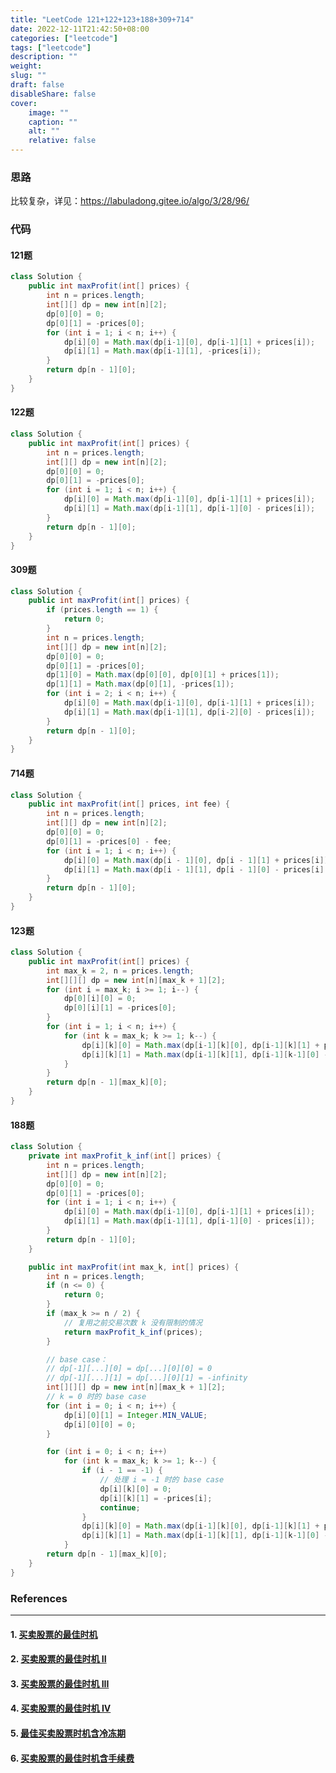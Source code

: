 ```yaml
---
title: "LeetCode 121+122+123+188+309+714"
date: 2022-12-11T21:42:50+08:00
categories: ["leetcode"]
tags: ["leetcode"]
description: ""
weight:
slug: ""
draft: false
disableShare: false
cover:
    image: ""
    caption: ""
    alt: ""
    relative: false
---
```


### 思路

比较复杂，详见：<https://labuladong.gitee.io/algo/3/28/96/>

### 代码

#### 121题

```java
class Solution {
    public int maxProfit(int[] prices) {
        int n = prices.length;
        int[][] dp = new int[n][2];
        dp[0][0] = 0;
        dp[0][1] = -prices[0];
        for (int i = 1; i < n; i++) {
            dp[i][0] = Math.max(dp[i-1][0], dp[i-1][1] + prices[i]);
            dp[i][1] = Math.max(dp[i-1][1], -prices[i]);
        }
        return dp[n - 1][0];
    }
}
```

#### 122题

```java
class Solution {
    public int maxProfit(int[] prices) {
        int n = prices.length;
        int[][] dp = new int[n][2];
        dp[0][0] = 0;
        dp[0][1] = -prices[0];
        for (int i = 1; i < n; i++) {
            dp[i][0] = Math.max(dp[i-1][0], dp[i-1][1] + prices[i]);
            dp[i][1] = Math.max(dp[i-1][1], dp[i-1][0] - prices[i]);
        }
        return dp[n - 1][0];
    }
}
```

#### 309题

```java
class Solution {
    public int maxProfit(int[] prices) {
        if (prices.length == 1) {
            return 0;
        }
        int n = prices.length;
        int[][] dp = new int[n][2];
        dp[0][0] = 0;
        dp[0][1] = -prices[0];
        dp[1][0] = Math.max(dp[0][0], dp[0][1] + prices[1]);
        dp[1][1] = Math.max(dp[0][1], -prices[1]);
        for (int i = 2; i < n; i++) {
            dp[i][0] = Math.max(dp[i-1][0], dp[i-1][1] + prices[i]);
            dp[i][1] = Math.max(dp[i-1][1], dp[i-2][0] - prices[i]);
        }
        return dp[n - 1][0];
    }
}
```

#### 714题

```java
class Solution {
    public int maxProfit(int[] prices, int fee) {
        int n = prices.length;
        int[][] dp = new int[n][2];
        dp[0][0] = 0;
        dp[0][1] = -prices[0] - fee;
        for (int i = 1; i < n; i++) {
            dp[i][0] = Math.max(dp[i - 1][0], dp[i - 1][1] + prices[i]);
            dp[i][1] = Math.max(dp[i - 1][1], dp[i - 1][0] - prices[i] - fee);
        }
        return dp[n - 1][0];
    }
}
```

#### 123题

```java
class Solution {
    public int maxProfit(int[] prices) {
        int max_k = 2, n = prices.length;
        int[][][] dp = new int[n][max_k + 1][2];
        for (int i = max_k; i >= 1; i--) {
            dp[0][i][0] = 0;
            dp[0][i][1] = -prices[0];
        }
        for (int i = 1; i < n; i++) {
            for (int k = max_k; k >= 1; k--) {
                dp[i][k][0] = Math.max(dp[i-1][k][0], dp[i-1][k][1] + prices[i]);
                dp[i][k][1] = Math.max(dp[i-1][k][1], dp[i-1][k-1][0] - prices[i]);
            }
        }
        return dp[n - 1][max_k][0];
    }
}
```

#### 188题

```java
class Solution {
    private int maxProfit_k_inf(int[] prices) {
        int n = prices.length;
        int[][] dp = new int[n][2];
        dp[0][0] = 0;
        dp[0][1] = -prices[0];
        for (int i = 1; i < n; i++) {
            dp[i][0] = Math.max(dp[i-1][0], dp[i-1][1] + prices[i]);
            dp[i][1] = Math.max(dp[i-1][1], dp[i-1][0] - prices[i]);
        }
        return dp[n - 1][0];
    }

    public int maxProfit(int max_k, int[] prices) {
        int n = prices.length;
        if (n <= 0) {
            return 0;
        }
        if (max_k >= n / 2) {
            // 复用之前交易次数 k 没有限制的情况
            return maxProfit_k_inf(prices);
        }

        // base case：
        // dp[-1][...][0] = dp[...][0][0] = 0
        // dp[-1][...][1] = dp[...][0][1] = -infinity
        int[][][] dp = new int[n][max_k + 1][2];
        // k = 0 时的 base case
        for (int i = 0; i < n; i++) {
            dp[i][0][1] = Integer.MIN_VALUE;
            dp[i][0][0] = 0;
        }

        for (int i = 0; i < n; i++)
            for (int k = max_k; k >= 1; k--) {
                if (i - 1 == -1) {
                    // 处理 i = -1 时的 base case
                    dp[i][k][0] = 0;
                    dp[i][k][1] = -prices[i];
                    continue;
                }
                dp[i][k][0] = Math.max(dp[i-1][k][0], dp[i-1][k][1] + prices[i]);
                dp[i][k][1] = Math.max(dp[i-1][k][1], dp[i-1][k-1][0] - prices[i]);
            }
        return dp[n - 1][max_k][0];
    }
}
```

### References

---

#### 1. [买卖股票的最佳时机](https://leetcode.cn/problems/best-time-to-buy-and-sell-stock/)

#### 2. [买卖股票的最佳时机 II](https://leetcode.cn/problems/best-time-to-buy-and-sell-stock-ii/)

#### 3. [买卖股票的最佳时机 III](https://leetcode.cn/problems/best-time-to-buy-and-sell-stock-iii/)

#### 4. [买卖股票的最佳时机 IV](https://leetcode.cn/problems/best-time-to-buy-and-sell-stock-iv/)

#### 5. [最佳买卖股票时机含冷冻期](https://leetcode.cn/problems/best-time-to-buy-and-sell-stock-with-cooldown/)

#### 6. [买卖股票的最佳时机含手续费](https://leetcode.cn/problems/best-time-to-buy-and-sell-stock-with-transaction-fee/)
